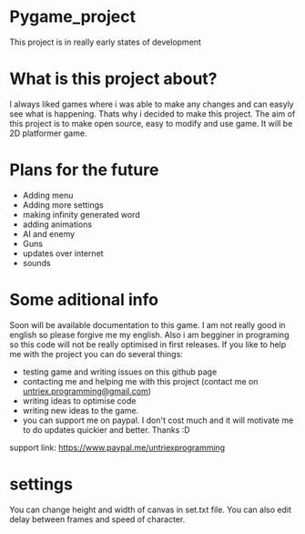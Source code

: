 # Pygame_project
This project is in really early states of development

# What is this project about?
I always liked games where i was able to make any changes and can easyly see what is happening. Thats why i decided to make this project.
The aim of this project is to make open source, easy to modify and use game. It will be 2D platformer game.

# Plans for the future
- Adding menu
- Adding more settings
- making infinity generated word
- adding animations
- AI and enemy
- Guns
- updates over internet
- sounds

# Some aditional info
Soon will be available documentation to this game.
I am not really good in english so please forgive me my english. Also i am begginer in programing so this code will not be really optimised in first releases.
If you like to help me with the project you can do several things:
- testing game and writing issues on this github page
- contacting me and helping me with this project (contact me on untriex.programming@gmail.com)
- writing ideas to optimise code
- writing new ideas to the game.
- you can support me on paypal. I don't cost much and it will motivate me to do updates quickier and better.
Thanks :D

support link: https://www.paypal.me/untriexprogramming

# settings
You can change height and width of canvas in set.txt file. You can also edit delay between frames and speed of character.
